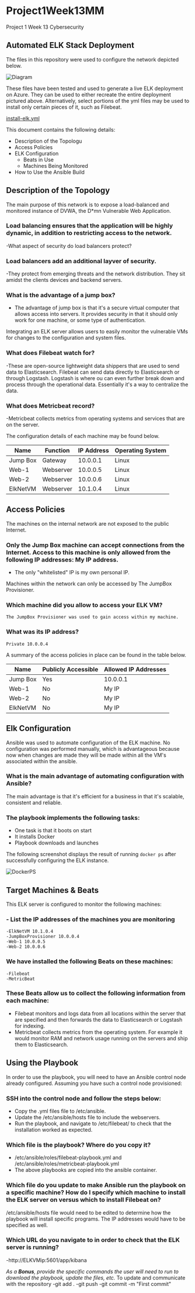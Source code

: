# Project1Week13MM
Project 1 Week 13 Cybersecurity 
## Automated ELK Stack Deployment

The files in this repository were used to configure the network depicted below.

![Diagram](https://github.com/marysiamack/Project1Week13MM/blob/main/Project%201%20Network%20Diagram.png/?raw=true "Diagram")

These files have been tested and used to generate a live ELK deployment on Azure. They can be used to either recreate the entire deployment pictured above. Alternatively, select portions of the yml files may be used to install only certain pieces of it, such as Filebeat.

 [install-elk.yml](https://github.com/marysiamack/Project1Week13MM/blob/main/Ansible/install-elk.yml)
 
This document contains the following details:
- Description of the Topologu
- Access Policies
- ELK Configuration
  - Beats in Use
  - Machines Being Monitored
- How to Use the Ansible Build


## Description of the Topology

The main purpose of this network is to expose a load-balanced and monitored instance of DVWA, the D*mn Vulnerable Web Application.

### Load balancing ensures that the application will be highly dynamic, in addition to restricting access to the network.
 -What aspect of security do load balancers protect? 
### Load balancers add an additional layver of security. 
 -They protect from emerging threats and the network distribution. They sit amidst the clients devices and backend servers. 
### What is the advantage of a jump box?
 - The advantage of jump box is that it's a secure virtual computer that allows access into servers. It provides security in that it should only work for one machine, or some type of authentication.

Integrating an ELK server allows users to easily monitor the vulnerable VMs for changes to the configuration and system files.
### What does Filebeat watch for? 
  -These are open-source lightweight data shippers that are used to send data to Elasticsearch. Filebeat can send data directly to Elasticsearch or through Logstash. Logstash is where ou can even further break down and process through the operational data. Essentially it's a way to centralize the data.
### What does Metricbeat record? 
  -Metricbeat collects metrics from operating systems and services that are on the server. 

The configuration details of each machine may be found below.


| Name     | Function | IP Address | Operating System |
|----------|----------|------------|------------------|
| Jump Box | Gateway  | 10.0.0.1   | Linux            |
| Web-1    | Webserver| 10.0.0.5   | Linux            |
| Web-2    | Webserver| 10.0.0.6   | Linux            |
| ElkNetVM | Webserver| 10.1.0.4   | Linux            |

## Access Policies

The machines on the internal network are not exposed to the public Internet. 

### Only the Jump Box machine can accept connections from the Internet. Access to this machine is only allowed from the following IP addresses: My IP address. 
- The only "whitelisted" IP is my own personal IP. 

Machines within the network can only be accessed by The JumpBox Provisioner.
### Which machine did you allow to access your ELK VM? 
    The JumpBox Provisioner was used to gain access within my machine. 
### What was its IP address? 
    Private 10.0.0.4

A summary of the access policies in place can be found in the table below.

| Name     | Publicly Accessible | Allowed IP Addresses |
|----------|---------------------|----------------------|
| Jump Box | Yes                 | 10.0.0.1             |
| Web-1    | No                  | My IP                |
| Web-2    | No                  | My IP                |
| ElkNetVM | No                  | My IP                |

## Elk Configuration

Ansible was used to automate configuration of the ELK machine. No configuration was performed manually, which is advantageous because now when changes are made they will be made within all the VM's associated within the ansible. 

### What is the main advantage of automating configuration with Ansible? 
The main advantage is that it's efficient for a business in that it's scalable, consistent and reliable.

### The playbook implements the following tasks:
- One task is that it boots on start 
- It installs Docker 
- Playbook downloads and launches 

The following screenshot displays the result of running `docker ps` after successfully configuring the ELK instance.

![DockerPS](https://github.com/marysiamack/Project1Week13MM/blob/main/DockerPS.png "DockerPS")

## Target Machines & Beats
This ELK server is configured to monitor the following machines:
### - List the IP addresses of the machines you are monitoring
    -ElkNetVM 10.1.0.4
    -JumpBoxProvisioner 10.0.0.4
    -Web-1 10.0.0.5
    -Web-2 10.0.0.6

### We have installed the following Beats on these machines:
    -Filebeat
    -MetricBeat

### These Beats allow us to collect the following information from each machine:
  - Filebeat monitors and logs data from all locations within the server that are specified and then forwards the data to Elasticsearch or Logstash for indexing. 
  - Metricbeat collects metrics from the operating system. For example it would monitor RAM and network usage running on the servers and ship them to Elasticsearch. 

## Using the Playbook
In order to use the playbook, you will need to have an Ansible control node already configured. Assuming you have such a control node provisioned: 

### SSH into the control node and follow the steps below:
  - Copy the .yml files file to /etc/ansible.
  - Update the /etc/ansible/hosts file to include the webservers.
  - Run the playbook, and navigate to /etc/filebeat/ to check that the installation worked as expected.

### Which file is the playbook? Where do you copy it?
   - /etc/ansible/roles/filebeat-playbook.yml and /etc/ansible/roles/metricbeat-playbook.yml
   - The above playbooks are copied into the ansible container.
### Which file do you update to make Ansible run the playbook on a specific machine? How do I specify which machine to install the ELK server on versus which to install Filebeat on? 
   /etc/ansible/hosts file would need to be edited to determine how the playbook will install specific programs. The IP addresses would have to be specified as well. 
### Which URL do you navigate to in order to check that the ELK server is running?
   -http://ELKVMip:5601/app/kibana

_As a **Bonus**, provide the specific commands the user will need to run to download the playbook, update the files, etc._
 To update and communicate with the repository 
 -git add .
 -git push
 -git commit -m "First commit"
